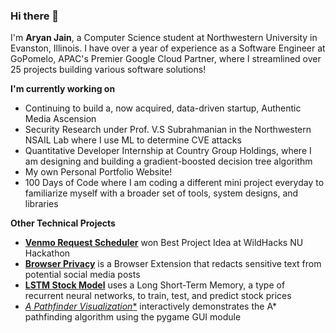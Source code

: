 ### Hi there 👋

I'm **Aryan Jain**, a Computer Science student at Northwestern University in Evanston, Illinois. I have over a year of experience as a Software Engineer at GoPomelo, APAC's Premier Google Cloud Partner, where I streamlined over 25 projects building various software solutions! 

**I'm currently working on** 
- Continuing to build a, now acquired, data-driven startup, Authentic Media Ascension
- Security Research under Prof. V.S Subrahmanian in the Northwestern NSAIL Lab where I use ML to determine CVE attacks
- Quantitative Developer Internship at Country Group Holdings, where I am designing and building a gradient-boosted decision tree algorithm
- My own Personal Portfolio Website!
- 100 Days of Code where I am coding a different mini project everyday to familiarize myself with a broader set of tools, system designs, and libraries

**Other Technical Projects**
- [**Venmo Request Scheduler**](https://github.com/mikeluvin/venmo-scheduler) won Best Project Idea at WildHacks NU Hackathon
- [**Browser Privacy**](https://github.com/aryanjainnu/dataprivacy) is a Browser Extension that redacts sensitive text from potential social media posts
- [**LSTM Stock Model**](https://github.com/aryanjainnu/stock_lstm) uses a Long Short-Term Memory, a type of recurrent neural networks, to train, test, and predict stock prices
- [**A* Pathfinder Visualization**](https://github.com/aryanjainnu/Pathfinder) interactively demonstrates the A* pathfinding algorithm using the pygame GUI module

<!--
**aryanjainnu/aryanjainnu** is a ✨ _special_ ✨ repository because its `README.md` (this file) appears on your GitHub profile.

Here are some ideas to get you started:

- 🔭 I’m currently working on ...
- 🌱 I’m currently learning ...
- 👯 I’m looking to collaborate on ...
- 🤔 I’m looking for help with ...
- 💬 Ask me about ...
- 📫 How to reach me: ...
- 😄 Pronouns: ...
- ⚡ Fun fact: ...
-->
